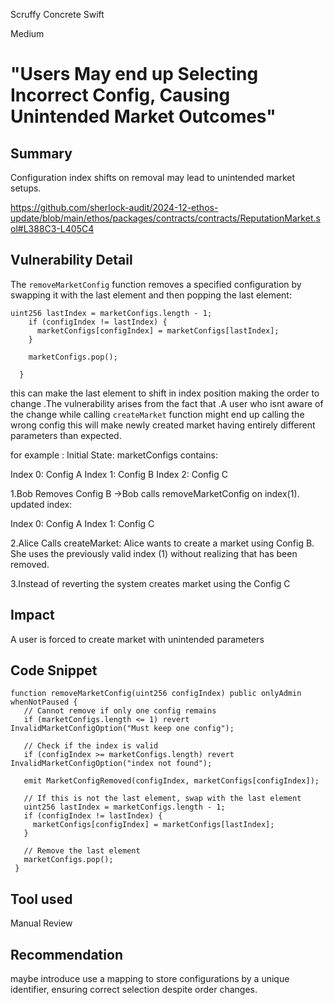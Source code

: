Scruffy Concrete Swift

Medium

# "Users May end up Selecting Incorrect Config, Causing Unintended Market Outcomes"

 ## Summary
 Configuration index shifts on removal may lead to unintended market setups.
 
 https://github.com/sherlock-audit/2024-12-ethos-update/blob/main/ethos/packages/contracts/contracts/ReputationMarket.sol#L388C3-L405C4
 
 ## Vulnerability Detail
  The `removeMarketConfig` function removes a specified configuration by swapping it with the last element and then popping the last element: 
```solidity 
uint256 lastIndex = marketConfigs.length - 1;
    if (configIndex != lastIndex) {
      marketConfigs[configIndex] = marketConfigs[lastIndex];
    }

    marketConfigs.pop();

  }
```
this can make the last element to shift in index position making the order to change .The vulnerability arises from the fact that .A user who isnt aware of the change  while calling `createMarket` function might end up calling the wrong config
this will make newly created market having entirely different parameters than expected.

for example :
Initial State:
marketConfigs contains:

Index 0: Config A
Index 1: Config B
Index 2: Config C

1.Bob Removes Config B ->Bob calls removeMarketConfig on index(1).
updated index:  

 Index 0: Config A
 Index 1: Config C

2.Alice Calls createMarket:
Alice wants to create a market using Config B. She uses the previously valid index (1) without realizing that has been removed.

3.Instead of reverting the system creates market using the Config C 

 ## Impact
 A user is forced to create market with unintended parameters 
 
 ## Code Snippet
 ```solidity 
function removeMarketConfig(uint256 configIndex) public onlyAdmin whenNotPaused {
    // Cannot remove if only one config remains
    if (marketConfigs.length <= 1) revert InvalidMarketConfigOption("Must keep one config");

    // Check if the index is valid
    if (configIndex >= marketConfigs.length) revert InvalidMarketConfigOption("index not found");

    emit MarketConfigRemoved(configIndex, marketConfigs[configIndex]);

    // If this is not the last element, swap with the last element
    uint256 lastIndex = marketConfigs.length - 1;
    if (configIndex != lastIndex) {
      marketConfigs[configIndex] = marketConfigs[lastIndex];
    }

    // Remove the last element
    marketConfigs.pop();
  }
```
 
 ## Tool used
 Manual Review
 
 ## Recommendation
maybe introduce use a mapping to store configurations by a unique identifier, ensuring correct selection despite order changes.
